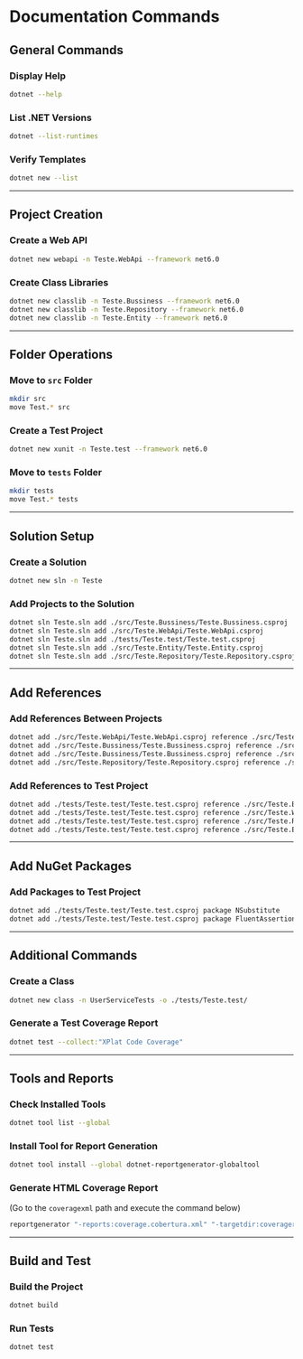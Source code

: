 # Documentation Commands

## General Commands
### Display Help
```bash
dotnet --help
```

### List .NET Versions
```bash
dotnet --list-runtimes
```

### Verify Templates
```bash
dotnet new --list
```

---

## Project Creation
### Create a Web API
```bash
dotnet new webapi -n Teste.WebApi --framework net6.0
```

### Create Class Libraries
```bash
dotnet new classlib -n Teste.Bussiness --framework net6.0
dotnet new classlib -n Teste.Repository --framework net6.0
dotnet new classlib -n Teste.Entity --framework net6.0
```

---

## Folder Operations
### Move to `src` Folder
```bash
mkdir src
move Test.* src
```

### Create a Test Project
```bash
dotnet new xunit -n Teste.test --framework net6.0
```

### Move to `tests` Folder
```bash
mkdir tests
move Test.* tests
```

---

## Solution Setup
### Create a Solution
```bash
dotnet new sln -n Teste
```

### Add Projects to the Solution
```bash
dotnet sln Teste.sln add ./src/Teste.Bussiness/Teste.Bussiness.csproj 
dotnet sln Teste.sln add ./src/Teste.WebApi/Teste.WebApi.csproj
dotnet sln Teste.sln add ./tests/Teste.test/Teste.test.csproj
dotnet sln Teste.sln add ./src/Teste.Entity/Teste.Entity.csproj
dotnet sln Teste.sln add ./src/Teste.Repository/Teste.Repository.csproj
```

---

## Add References
### Add References Between Projects
```bash
dotnet add ./src/Teste.WebApi/Teste.WebApi.csproj reference ./src/Teste.Bussiness/Teste.Bussiness.csproj
dotnet add ./src/Teste.Bussiness/Teste.Bussiness.csproj reference ./src/Teste.Repository/Teste.Repository.csproj
dotnet add ./src/Teste.Bussiness/Teste.Bussiness.csproj reference ./src/Teste.Entity/Teste.Entity.csproj    
dotnet add ./src/Teste.Repository/Teste.Repository.csproj reference ./src/Teste.Entity/Teste.Entity.csproj  
```

### Add References to Test Project
```bash
dotnet add ./tests/Teste.test/Teste.test.csproj reference ./src/Teste.Bussiness/Teste.Bussiness.csproj
dotnet add ./tests/Teste.test/Teste.test.csproj reference ./src/Teste.WebApi/Teste.WebApi.csproj
dotnet add ./tests/Teste.test/Teste.test.csproj reference ./src/Teste.Repository/Teste.Repository.csproj
dotnet add ./tests/Teste.test/Teste.test.csproj reference ./src/Teste.Entity/Teste.Entity.csproj 
```

---

## Add NuGet Packages
### Add Packages to Test Project
```bash
dotnet add ./tests/Teste.test/Teste.test.csproj package NSubstitute
dotnet add ./tests/Teste.test/Teste.test.csproj package FluentAssertions
```

---

## Additional Commands
### Create a Class
```bash
dotnet new class -n UserServiceTests -o ./tests/Teste.test/
```

### Generate a Test Coverage Report
```bash
dotnet test --collect:"XPlat Code Coverage"
```

---

## Tools and Reports
### Check Installed Tools
```bash
dotnet tool list --global
```

### Install Tool for Report Generation
```bash
dotnet tool install --global dotnet-reportgenerator-globaltool
```

### Generate HTML Coverage Report
(Go to the `coveragexml` path and execute the command below)
```bash
reportgenerator "-reports:coverage.cobertura.xml" "-targetdir:coveragereport" -reporttypes:Html
```

---

## Build and Test
### Build the Project
```bash
dotnet build
```

### Run Tests
```bash
dotnet test
